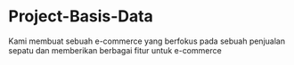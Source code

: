 # Project-Basis-Data
Kami membuat sebuah e-commerce yang berfokus pada sebuah penjualan sepatu dan memberikan berbagai fitur untuk e-commerce

